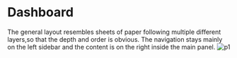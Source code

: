 # Dashboard
The general layout resembles sheets of paper following multiple different layers,so that the depth and order is obvious.
The navigation stays mainly on the left sidebar and the content is on the right inside the main panel.
![p1](https://user-images.githubusercontent.com/66895019/122072089-e74a3500-ce14-11eb-9bc5-e746e649bfc1.jpg)
